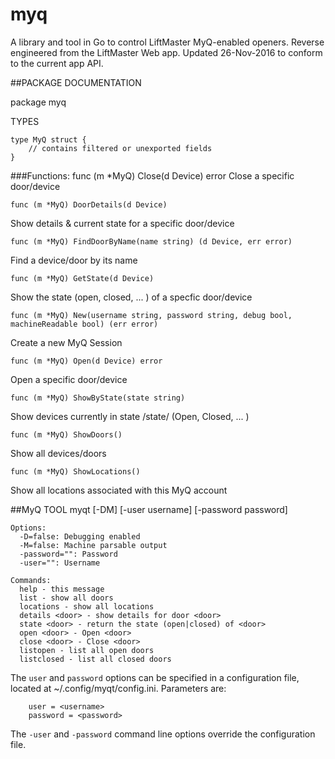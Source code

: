 # myq

A library and tool in Go to control LiftMaster MyQ-enabled openers.  Reverse engineered from the LiftMaster Web app.  Updated 26-Nov-2016 to conform to the current app API.

##PACKAGE DOCUMENTATION

package myq

TYPES

    type MyQ struct {
        // contains filtered or unexported fields
    }

###Functions:
    func (m *MyQ) Close(d Device) error
Close a specific door/device

    func (m *MyQ) DoorDetails(d Device)
Show details & current state for a specific door/device

    func (m *MyQ) FindDoorByName(name string) (d Device, err error)
Find a device/door by its name

    func (m *MyQ) GetState(d Device)
Show the state (open, closed, ... ) of a specfic door/device

    func (m *MyQ) New(username string, password string, debug bool, machineReadable bool) (err error)
Create a new MyQ Session

    func (m *MyQ) Open(d Device) error
Open a specific door/device

    func (m *MyQ) ShowByState(state string)
Show devices currently in state /state/ (Open, Closed, ... )

    func (m *MyQ) ShowDoors()
Show all devices/doors

    func (m *MyQ) ShowLocations()
Show all locations associated with this MyQ account

##MyQ TOOL 
    myqt [-DM] [-user username] [-password password] <command>
    
    Options:
      -D=false: Debugging enabled
      -M=false: Machine parsable output
      -password="": Password
      -user="": Username
    
    Commands:  
      help - this message
      list - show all doors
      locations - show all locations
      details <door> - show details for door <door>
      state <door> - return the state (open|closed) of <door>
      open <door> - Open <door>
      close <door> - Close <door>
      listopen - list all open doors
      listclosed - list all closed doors

The `user` and `password` options can be specified in a configuration file, located at ~/.config/myqt/config.ini.  Parameters are:
```
    user = <username>
    password = <password>
```
The `-user` and `-password` command line options override the configuration file.
